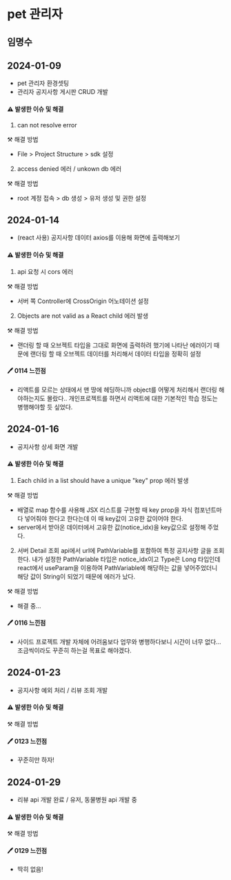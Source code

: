 # pet 관리자

##  임명수
## 2024-01-09

- pet 관리자 환경셋팅
- 관리자 공지사항 게시판 CRUD 개발
  
#### ⚠️ 발생한 이슈 및 해결

1. can not resolve error

⚒️ 해결 방법  

- File > Project Structure > sdk 설정

2. access denied 에러 / unkown db 에러

⚒️ 해결 방법

- root 계정 접속 > db 생성 > 유저 생성 및 권한 설정

## 2024-01-14

- (react 사용) 공지사항 데이터 axios를 이용해 화면에 출력해보기
  
#### ⚠️ 발생한 이슈 및 해결

1. api 요청 시 cors 에러

⚒️ 해결 방법  

- 서버 쪽 Controller에 CrossOrigin 어노테이션 설정 

2. Objects are not valid as a React child 에러 발생

⚒️ 해결 방법

- 랜더링 할 때 오브젝트 타입을 그대로 화면에 출력하려 했기에 나타난 에러이기 때문에 랜더링 할 때 오브젝트 데이터를 처리해서 데이터 타입을 정확히 설정

#### 🖊️ 0114 느낀점 
- 리액트를 모르는 상태에서 맨 땅에 헤딩하니까 object를 어떻게 처리해서 랜더링 해야하는지도 몰랐다.. 개인프로젝트를 하면서 리액트에 대한 기본적인 학습 정도는 병행해야할 듯 싶었다.


## 2024-01-16

- 공지사항 상세 화면 개발
  
#### ⚠️ 발생한 이슈 및 해결

1. Each child in a list should have a unique "key" prop 에러 발생

⚒️ 해결 방법  

- 배열로 map 함수를 사용해 JSX 리스트를 구현할 때 key prop을 자식 컴포넌트마다 넣어줘야 한다고 한다는데 이 때 key값이 고유한 값이어야 한다.
- server에서 받아온 데이터에서 고유한 값(notice_idx)을 key값으로 설정해 주었다. 
  

2. 서버 Detail 조회 api에서 url에 PathVariable를 포함하여 특정 공지사항 글을 조회한다. 내가 설정한 PathVariable 타입은 notice_idx이고 Type은 Long 타입인데 react에서 useParam을 이용하여 PathVariable에 해당하는 값을 넣어주었더니 해당 값이 String이 되었기 때문에 에러가 났다.

⚒️ 해결 방법

- 해결 중... 

#### 🖊️ 0116 느낀점 
- 사이드 프로젝트 개발 자체에 어려움보다 업무와 병행하다보니 시간이 너무 없다... 조금씩이라도 꾸준히 하는걸 목표로 해야겠다.


## 2024-01-23

- 공지사항 예외 처리 / 리뷰 조회 개발 
  
#### ⚠️ 발생한 이슈 및 해결

⚒️ 해결 방법  

#### 🖊️ 0123 느낀점 
- 꾸준히만 하자!
   
## 2024-01-29

- 리뷰 api 개발 완료 / 유저, 동물병원 api 개발 중
  
#### ⚠️ 발생한 이슈 및 해결

⚒️ 해결 방법  

#### 🖊️ 0129 느낀점 
- 딱히 없음!

